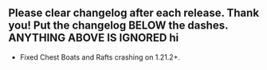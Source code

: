 Please clear changelog after each release.
Thank you!
Put the changelog BELOW the dashes. ANYTHING ABOVE IS IGNORED
hi
-----------------
- Fixed Chest Boats and Rafts crashing on 1.21.2+.

